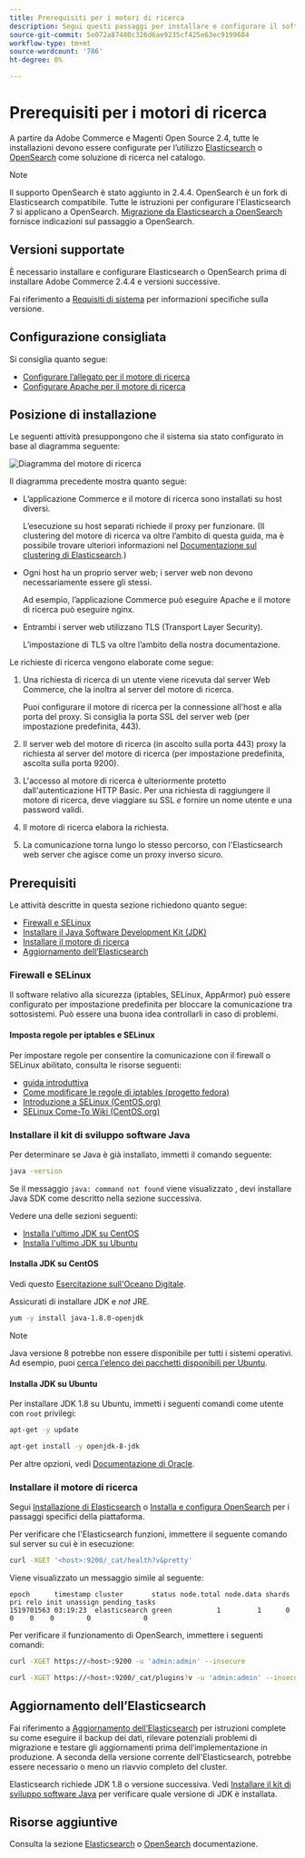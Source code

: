```yaml
---
title: Prerequisiti per i motori di ricerca
description: Segui questi passaggi per installare e configurare il software di motori di ricerca supportato per le installazioni on-premise di Adobe Commerce e Magenti Open Source.
source-git-commit: 5e072a87480c326d6ae9235cf425e63ec9199684
workflow-type: tm+mt
source-wordcount: '786'
ht-degree: 0%

---
```



# Prerequisiti per i motori di ricerca

A partire da Adobe Commerce e Magenti Open Source 2.4, tutte le installazioni devono essere configurate per l’utilizzo [Elasticsearch](https://www.elastic.co) o [OpenSearch](https://opensearch.org/) come soluzione di ricerca nel catalogo.

>[!NOTE]
>
>Il supporto OpenSearch è stato aggiunto in 2.4.4. OpenSearch è un fork di Elasticsearch compatibile. Tutte le istruzioni per configurare l&#39;Elasticsearch 7 si applicano a OpenSearch. [Migrazione da Elasticsearch a OpenSearch](../../../upgrade/prepare/opensearch-migration.md) fornisce indicazioni sul passaggio a OpenSearch.

## Versioni supportate

È necessario installare e configurare Elasticsearch o OpenSearch prima di installare Adobe Commerce 2.4.4 e versioni successive.

Fai riferimento a [Requisiti di sistema](../../system-requirements.md) per informazioni specifiche sulla versione.

## Configurazione consigliata

Si consiglia quanto segue:

* [Configurare l’allegato per il motore di ricerca](configure-nginx.md)
* [Configurare Apache per il motore di ricerca](configure-apache.md)

## Posizione di installazione

Le seguenti attività presuppongono che il sistema sia stato configurato in base al diagramma seguente:

![Diagramma del motore di ricerca](../../../assets/installation/search-engine-config.svg)

Il diagramma precedente mostra quanto segue:

* L’applicazione Commerce e il motore di ricerca sono installati su host diversi.

   L’esecuzione su host separati richiede il proxy per funzionare. (Il clustering del motore di ricerca va oltre l’ambito di questa guida, ma è possibile trovare ulteriori informazioni nel [Documentazione sul clustering di Elasticsearch](https://www.elastic.co/guide/en/elasticsearch/guide/current/distributed-cluster.html).)

* Ogni host ha un proprio server web; i server web non devono necessariamente essere gli stessi.

   Ad esempio, l’applicazione Commerce può eseguire Apache e il motore di ricerca può eseguire nginx.

* Entrambi i server web utilizzano TLS (Transport Layer Security).

   L’impostazione di TLS va oltre l’ambito della nostra documentazione.

Le richieste di ricerca vengono elaborate come segue:

1. Una richiesta di ricerca di un utente viene ricevuta dal server Web Commerce, che la inoltra al server del motore di ricerca.

   Puoi configurare il motore di ricerca per la connessione all&#39;host e alla porta del proxy. Si consiglia la porta SSL del server web (per impostazione predefinita, 443).

1. Il server web del motore di ricerca (in ascolto sulla porta 443) proxy la richiesta al server del motore di ricerca (per impostazione predefinita, ascolta sulla porta 9200).

1. L&#39;accesso al motore di ricerca è ulteriormente protetto dall&#39;autenticazione HTTP Basic. Per una richiesta di raggiungere il motore di ricerca, deve viaggiare su SSL *e* fornire un nome utente e una password validi.

1. Il motore di ricerca elabora la richiesta.

1. La comunicazione torna lungo lo stesso percorso, con l&#39;Elasticsearch web server che agisce come un proxy inverso sicuro.

## Prerequisiti

Le attività descritte in questa sezione richiedono quanto segue:

* [Firewall e SELinux](#firewall-and-selinux)
* [Installare il Java Software Development Kit (JDK)](#install-the-java-software-development-kit)
* [Installare il motore di ricerca](#install-the-search-engine)
* [Aggiornamento dell’Elasticsearch](#upgrading-elasticsearch)

### Firewall e SELinux

Il software relativo alla sicurezza (iptables, SELinux, AppArmor) può essere configurato per impostazione predefinita per bloccare la comunicazione tra sottosistemi. Può essere una buona idea controllarli in caso di problemi.

#### Imposta regole per iptables e SELinux

Per impostare regole per consentire la comunicazione con il firewall o SELinux abilitato, consulta le risorse seguenti:

* [guida introduttiva](https://help.ubuntu.com/community/IptablesHowTo)
* [Come modificare le regole di iptables (progetto fedora)](https://fedoraproject.org/wiki/How_to_edit_iptables_rules)
* [Introduzione a SELinux (CentOS.org)](https://www.centos.org)
* [SELinux Come-To Wiki (CentOS.org)](https://wiki.centos.org/HowTos/SELinux)

### Installare il kit di sviluppo software Java

Per determinare se Java è già installato, immetti il comando seguente:

```bash
java -version
```

Se il messaggio `java: command not found` viene visualizzato , devi installare Java SDK come descritto nella sezione successiva.

Vedere una delle sezioni seguenti:

* [Installa l&#39;ultimo JDK su CentOS](#install-the-jdk-on-centos)
* [Installa l&#39;ultimo JDK su Ubuntu](#install-the-jdk-on-ubuntu)

#### Installa JDK su CentOS

Vedi questo [Esercitazione sull&#39;Oceano Digitale](https://www.digitalocean.com/community/tutorials/how-to-install-java-on-centos-and-fedora#install-oracle-java-8).

Assicurati di installare JDK e *not* JRE.

```bash
yum -y install java-1.8.0-openjdk
```

>[!NOTE]
>
>Java versione 8 potrebbe non essere disponibile per tutti i sistemi operativi. Ad esempio, puoi [cerca l&#39;elenco dei pacchetti disponibili per Ubuntu](https://packages.ubuntu.com/).

#### Installa JDK su Ubuntu

Per installare JDK 1.8 su Ubuntu, immetti i seguenti comandi come utente con `root` privilegi:

```bash
apt-get -y update
```

```bash
apt-get install -y openjdk-8-jdk
```

Per altre opzioni, vedi [Documentazione di Oracle](https://docs.oracle.com/javase/8/docs/technotes/guides/install/install_overview.html).

### Installare il motore di ricerca

Segui [Installazione di Elasticsearch](https://www.elastic.co/guide/en/elasticsearch/reference/current/install-elasticsearch.html) o [Installa e configura OpenSearch](https://opensearch.org/docs/latest/opensearch/install/index/) per i passaggi specifici della piattaforma.

Per verificare che l&#39;Elasticsearch funzioni, immettere il seguente comando sul server su cui è in esecuzione:

```bash
curl -XGET '<host>:9200/_cat/health?v&pretty'
```

Viene visualizzato un messaggio simile al seguente:

```terminal
epoch      timestamp cluster       status node.total node.data shards pri relo init unassign pending_tasks
1519701563 03:19:23  elasticsearch green           1         1      0   0    0    0        0             0
```

Per verificare il funzionamento di OpenSearch, immettere i seguenti comandi:

```bash
curl -XGET https://<host>:9200 -u 'admin:admin' --insecure
```

```bash
curl -XGET https://<host>:9200/_cat/plugins?v -u 'admin:admin' --insecure
```

## Aggiornamento dell’Elasticsearch

Fai riferimento a [Aggiornamento dell’Elasticsearch](https://www.elastic.co/guide/en/elasticsearch/reference/current/setup-upgrade.html) per istruzioni complete su come eseguire il backup dei dati, rilevare potenziali problemi di migrazione e testare gli aggiornamenti prima dell’implementazione in produzione. A seconda della versione corrente dell&#39;Elasticsearch, potrebbe essere necessario o meno un riavvio completo del cluster.

Elasticsearch richiede JDK 1.8 o versione successiva. Vedi [Installare il kit di sviluppo software Java](#install-the-java-software-development-kit) per verificare quale versione di JDK è installata.

## Risorse aggiuntive

Consulta la sezione [Elasticsearch](https://www.elastic.co/guide/en/elasticsearch/reference/current/index.html) o [OpenSearch](https://opensearch.org/docs/latest/) documentazione.
